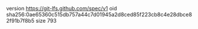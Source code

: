 version https://git-lfs.github.com/spec/v1
oid sha256:0ae65360c515db757a44c7d01945a2d8ced85f223cb8c4e28dbce82f91b7f8b5
size 793
